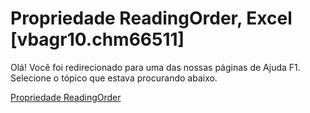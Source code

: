 
# Propriedade ReadingOrder, Excel [vbagr10.chm66511]

Olá! Você foi redirecionado para uma das nossas páginas de Ajuda F1. Selecione o tópico que estava procurando abaixo.

[Propriedade ReadingOrder](http://msdn.microsoft.com/library/70e3f325-0c75-24cb-d3e7-0273ce157061%28Office.15%29.aspx)
